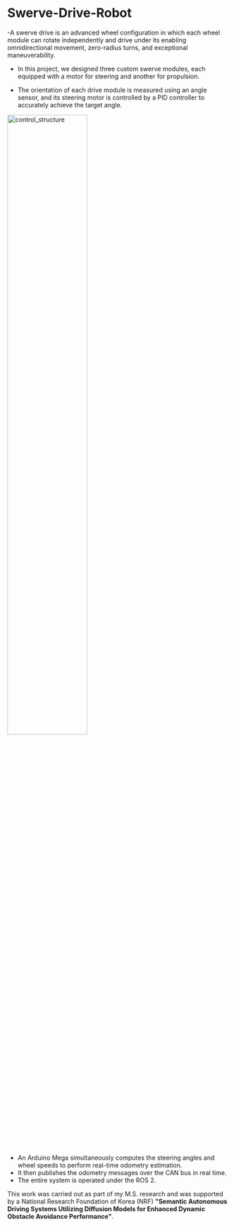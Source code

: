 # Swerve-Drive-Robot

-A swerve drive is an advanced wheel configuration in which each wheel module can rotate independently and drive under its enabling omnidirectional movement, zero-radius turns, and exceptional maneuverability.

- In this project, we designed three custom swerve modules, each equipped with a motor for steering and another for propulsion.

- The orientation of each drive module is measured using an angle sensor, and its steering motor is controlled by a PID controller to accurately achieve the target angle.

<img src="https://github.com/user-attachments/assets/60ec75e0-e73d-4e9e-88d1-152c88caf6da" alt="control_structure" style="width: 60%; height: auto;">


- An Arduino Mega simultaneously computes the steering angles and wheel speeds to perform real-time odometry estimation.
- It then publishes the odometry messages over the CAN bus in real time.
- The entire system is operated under the ROS 2.

This work was carried out as part of my M.S.
                            research and was supported by a National
                            Research
                            Foundation of Korea (NRF) <strong>"Semantic
                                Autonomous Driving Systems Utilizing Diffusion
                                Models for Enhanced Dynamic Obstacle Avoidance
                                Performance"</strong>.
